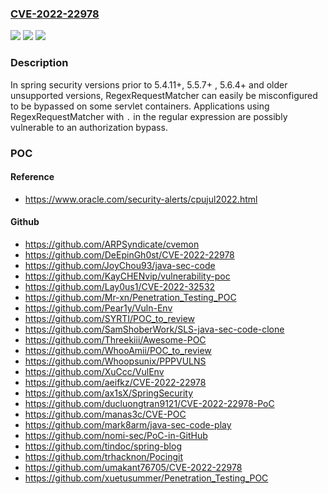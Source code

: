### [CVE-2022-22978](https://cve.mitre.org/cgi-bin/cvename.cgi?name=CVE-2022-22978)
![](https://img.shields.io/static/v1?label=Product&message=Spring%20Security&color=blue)
![](https://img.shields.io/static/v1?label=Version&message=n%2Fa&color=blue)
![](https://img.shields.io/static/v1?label=Vulnerability&message=CWE-863-%20improper%20authorization&color=brighgreen)

### Description

In spring security versions prior to 5.4.11+, 5.5.7+ , 5.6.4+ and older unsupported versions, RegexRequestMatcher can easily be misconfigured to be bypassed on some servlet containers. Applications using RegexRequestMatcher with `.` in the regular expression are possibly vulnerable to an authorization bypass.

### POC

#### Reference
- https://www.oracle.com/security-alerts/cpujul2022.html

#### Github
- https://github.com/ARPSyndicate/cvemon
- https://github.com/DeEpinGh0st/CVE-2022-22978
- https://github.com/JoyChou93/java-sec-code
- https://github.com/KayCHENvip/vulnerability-poc
- https://github.com/Lay0us1/CVE-2022-32532
- https://github.com/Mr-xn/Penetration_Testing_POC
- https://github.com/Pear1y/Vuln-Env
- https://github.com/SYRTI/POC_to_review
- https://github.com/SamShoberWork/SLS-java-sec-code-clone
- https://github.com/Threekiii/Awesome-POC
- https://github.com/WhooAmii/POC_to_review
- https://github.com/Whoopsunix/PPPVULNS
- https://github.com/XuCcc/VulEnv
- https://github.com/aeifkz/CVE-2022-22978
- https://github.com/ax1sX/SpringSecurity
- https://github.com/ducluongtran9121/CVE-2022-22978-PoC
- https://github.com/manas3c/CVE-POC
- https://github.com/mark8arm/java-sec-code-play
- https://github.com/nomi-sec/PoC-in-GitHub
- https://github.com/tindoc/spring-blog
- https://github.com/trhacknon/Pocingit
- https://github.com/umakant76705/CVE-2022-22978
- https://github.com/xuetusummer/Penetration_Testing_POC


